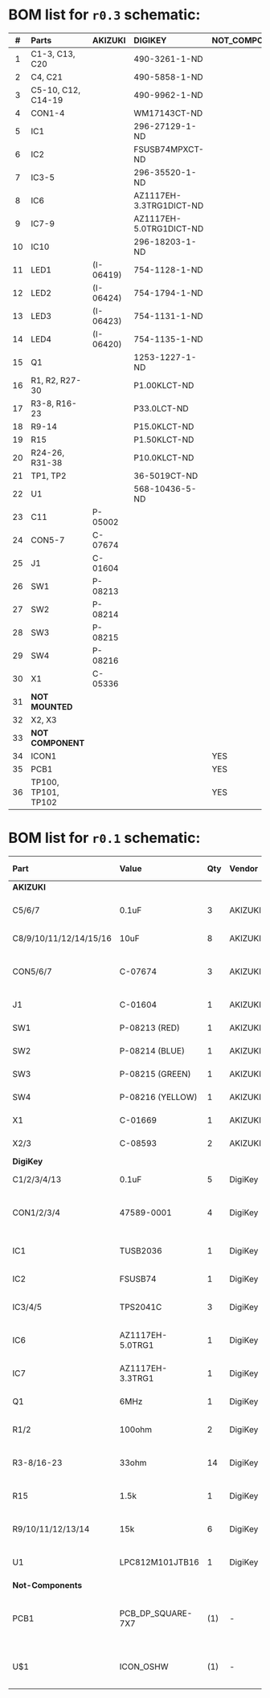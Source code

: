 # BOM list for `r0.3` schematic:
| #  | Parts               | AKIZUKI   | DIGIKEY                 | NOT_COMPONENT | Qty | Value                          |
|:--:|:--------------------|:----------|:------------------------|:--------------|:----|:-------------------------------|
| 1  | C1-3, C13, C20      |           | 490-3261-1-ND           |               | 5   | 0.1u/1005                      |
| 2  | C4, C21             |           | 490-5858-1-ND           |               | 2   | 18p/1005                       |
| 3  | C5-10, C12, C14-19  |           | 490-9962-1-ND           |               | 13  | 4.7u/2012                      |
| 4  | CON1-4              |           | WM17143CT-ND            |               | 4   | USB uAB                        |
| 5  | IC1                 |           | 296-27129-1-ND          |               | 1   |                                |
| 6  | IC2                 |           | FSUSB74MPXCT-ND         |               | 1   | FSUSB74MPX                     |
| 7  | IC3-5               |           | 296-35520-1-ND          |               | 3   |                                |
| 8  | IC6                 |           | AZ1117EH-3.3TRG1DICT-ND |               | 1   | 3.3V                           |
| 9  | IC7-9               |           | AZ1117EH-5.0TRG1DICT-ND |               | 3   | 5V                             |
| 10 | IC10                |           | 296-18203-1-ND          |               | 1   | IC\_TTL\_SINGLE\_74\_139\_FLAT |
| 11 | LED1                | (I-06419) | 754-1128-1-ND           |               | 1   | RD                             |
| 12 | LED2                | (I-06424) | 754-1794-1-ND           |               | 1   | BL                             |
| 13 | LED3                | (I-06423) | 754-1131-1-ND           |               | 1   | GR                             |
| 14 | LED4                | (I-06420) | 754-1135-1-ND           |               | 1   | YL                             |
| 15 | Q1                  |           | 1253-1227-1-ND          |               | 1   | 48M/3225                       |
| 16 | R1, R2, R27-30      |           | P1.00KLCT-ND            |               | 6   | 1k/1005                        |
| 17 | R3-8, R16-23        |           | P33.0LCT-ND             |               | 14  | 33/1005                        |
| 18 | R9-14               |           | P15.0KLCT-ND            |               | 6   | 15k/1005                       |
| 19 | R15                 |           | P1.50KLCT-ND            |               | 1   | 1.5k/1005                      |
| 20 | R24-26, R31-38      |           | P10.0KLCT-ND            |               | 11  | 10k/1005                       |
| 21 | TP1, TP2            |           | 36-5019CT-ND            |               | 2   | TP_4020                        |
| 22 | U1                  |           | 568-10436-5-ND          |               | 1   | LPC812M101JDH16                |
| 23 | C11                 | P-05002   |                         |               | 1   | 100u                           |
| 24 | CON5-7              | C-07674   |                         |               | 3   | USB A                          |
| 25 | J1                  | C-01604   |                         |               | 1   | 2.5/5.5                        |
| 26 | SW1                 | P-08213   |                         |               | 1   | RD                             |
| 27 | SW2                 | P-08214   |                         |               | 1   | BL                             |
| 28 | SW3                 | P-08215   |                         |               | 1   | GR                             |
| 29 | SW4                 | P-08216   |                         |               | 1   | YL                             |
| 30 | X1                  | C-05336   |                         |               | 1   | 1x6                            |
| 31 | **NOT MOUNTED**     |           |                         |               |     |                                |
| 32 | X2, X3              |           |                         |               | 2   | NM,1x2                         |
| 33 | **NOT COMPONENT**   |           |                         |               |     |                                |
| 34 | ICON1               |           |                         | YES           | 1   |                                |
| 35 | PCB1                |           |                         | YES           | 1   | PCB\_DP\_SQUARE-7X7            |
| 36 | TP100, TP101, TP102 |           |                         | YES           | 3   |                                |

# BOM list for `r0.1` schematic:
| Part                   | Value             | Qty | Vendor  | Description                                    | Link / DigiKey number                  |
|:-----------------------|:------------------|:----|:--------|:-----------------------------------------------|:---------------------------------------|
| **AKIZUKI**            |                   |     |         |                                                |                                        |
| C5/6/7                 | 0.1uF             | 3   | AKIZUKI | 1608metric MLCC                                | [P-05650][r01_P-05650]^[490-1524-1-ND] |
| C8/9/10/11/12/14/15/16 | 10uF              | 8   | AKIZUKI | 1608metric MLCC                                | [P-07768][r01_P-07768]                 |
| CON5/6/7               | C-07674           | 3   | AKIZUKI | THROUGH-HOLE USB A connector                   | [C-07674][r01_C-07674]                 |
| J1                     | C-01604           | 1   | AKIZUKI | 2.1/5.5mm DC jack                              | [C-01604][r01_C-01604]                 |
| SW1                    | P-08213 (RED)     | 1   | AKIZUKI | 2p tact switch                                 | [P-08213][r01_C-08213]                 |
| SW2                    | P-08214 (BLUE)    | 1   | AKIZUKI | 2p tact switch                                 | [P-08214][r01_C-08214]                 |
| SW3                    | P-08215 (GREEN)   | 1   | AKIZUKI | 2p tact switch                                 | [P-08215][r01_C-08215]                 |
| SW4                    | P-08216 (YELLOW)  | 1   | AKIZUKI | 2p tact switch                                 | [P-08216][r01_C-08216]                 |
| X1                     | C-01669           | 1   | AKIZUKI | 2.54 x 6p Pin-header                           | [C-01669][r01_C-01669]                 |
| X2/3                   | C-08593           | 2   | AKIZUKI | 2.54 x 2p Pin-header                           | [C-08593][r01_C-08593]                 |
| **DigiKey**            |                   |     |         |                                                |                                        |
| C1/2/3/4/13            | 0.1uF             | 5   | DigiKey | 1005metric MLCC                                | 490-3261-1-ND                          |
| CON1/2/3/4             | 47589-0001        | 4   | DigiKey | MOLEX USB microAB Connector                    | WM17143CT-ND                           |
| IC1                    | TUSB2036          | 1   | DigiKey | 2 or 3-port USB2.0 HUB IC                      | 296-27129-1-ND                         |
| IC2                    | FSUSB74           | 1   | DigiKey | USB 1 to 4 Multiplexer                         | FSUSB74MPX-ND                          |
| IC3/4/5                | TPS2041C          | 3   | DigiKey | USB current switch                             | 296-35520-1-ND                         |
| IC6                    | AZ1117EH-5.0TRG1  | 1   | DigiKey | LDO for ICs 5.0V                               | AZ1117EH-5.0TRG1DICT-ND                |
| IC7                    | AZ1117EH-3.3TRG1  | 1   | DigiKey | LDO for ICs 3.3V                               | AZ1117EH-3.3TRG1DICT-ND                |
| Q1                     | 6MHz              | 1   | DigiKey | Oscillator                                     | CTX974CT-ND                            |
| R1/2                   | 100ohm            | 2   | DigiKey | 1005metric SMD resistor                        | P100JCT-ND                             |
| R3-8/16-23             | 33ohm             | 14  | DigiKey | 1005metric SMD resistor                        | P33DDCT-ND                             |
| R15                    | 1.5k              | 1   | DigiKey | 1005metric SMD resistor                        | P1.5KDCCT-ND                           |
| R9/10/11/12/13/14      | 15k               | 6   | DigiKey | 1005metric SMD resistor                        | P15KDECT-ND                            |
| U1                     | LPC812M101JTB16   | 1   | DigiKey | LPC812 XSON16 package                          | 568-11574-1-ND                         |
| **Not-Components**     |                   |     |         |                                                |                                        |
| PCB1                   | PCB_DP_SQUARE-7X7 | (1) | -       | Dangerous Prototypes Standard Square PCB sizes | -                                      |
| U$1                    | ICON_OSHW         | (1) | -       | Open Source HardWare icon                      | -                                      |

[r01_P-05650]: http://akizukidenshi.com/catalog/g/gP-05650/
[r01_P-07768]: http://akizukidenshi.com/catalog/g/gP-07768/
[r01_C-07674]: http://akizukidenshi.com/catalog/g/gC-07674/
[r01_C-01604]: http://akizukidenshi.com/catalog/g/gC-01604/
[r01_C-08213]: http://akizukidenshi.com/catalog/g/gP-08213/
[r01_C-08214]: http://akizukidenshi.com/catalog/g/gP-08214/
[r01_C-08215]: http://akizukidenshi.com/catalog/g/gP-08215/
[r01_C-08216]: http://akizukidenshi.com/catalog/g/gP-08216/
[r01_C-01669]: http://akizukidenshi.com/catalog/g/gC-01669/
[r01_C-08593]: http://akizukidenshi.com/catalog/g/gC-08593/

[r02-TUSB2077A]: 296-37871-1-ND
[r02-1175-1018-ND]: 1175-1018-ND^[C-03238]
[r02-296-18203-1-ND]: 296-18203-1-ND
